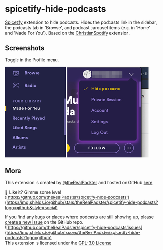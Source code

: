 # spicetify-hide-podcasts
[Spicetify](https://github.com/khanhas/spicetify-cli) extension to hide podcasts. Hides the podcasts link in the sidebar, the podcasts tab in 'Browse', and podcast carousel items (e.g. in 'Home' and 'Made For You'). Based on the [ChristianSpotify](https://github.com/khanhas/spicetify-cli/wiki/Extensions#christian-spotify) extension.

## Screenshots
Toggle in the Profile menu.

![Sidebar screenshot](screenshot-sidebar.png)
![Profile menu toggle screenshot](screenshot-enable.jpg)

## More
This extension is created by [@theRealPadster](https://github.com/theRealPadster) and hosted on GitHub [here](https://github.com/theRealPadster/spicetify-hide-podcasts/)    

🌟 Like it? Gimme some love!    
![https://github.com/theRealPadster/spicetify-hide-podcasts/](https://img.shields.io/github/stars/theRealPadster/spicetify-hide-podcasts?logo=github&style=social)

If you find any bugs or places where podcasts are still showing up, please [create a new issue](https://github.com/theRealPadster/spicetify-hide-podcasts/issues/new/choose) on the GitHub repo.    
![https://github.com/theRealPadster/spicetify-hide-podcasts/issues](https://img.shields.io/github/issues/theRealPadster/spicetify-hide-podcasts?logo=github)    
This extension is licensed under the [GPL-3.0 License](LICENSE)
